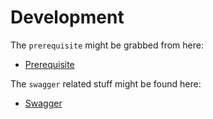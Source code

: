 # Development

The `prerequisite` might be grabbed from here: 
 
 * [Prerequisite](PREREQUISITE.md)


The `swagger` related stuff might be found here: 
 
 * [Swagger](SWAGGER.md)
